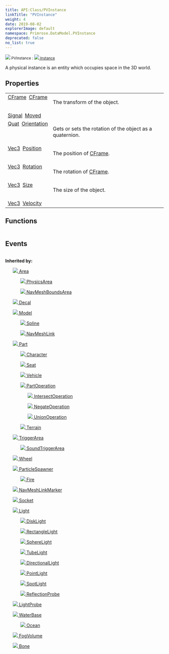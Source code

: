 ```yaml
---
title: API:Class/PVInstance
linkTitle: "PVInstance"
weight: 4
date: 2019-08-02
explorerImage: default
namespace: Primrose.DataModel.PVInstance
deprecated: false
no_list: true
---
```

<small class="inheritance">
<span class="" href="/docs/api-reference/Class/PVInstance"><img src="/icons/silk/default.png"/>&nbsp;PVInstance</span>&nbsp;:&nbsp;<a class="" href="/docs/api-reference/Class/Instance"><img src="/icons/silk/default.png"/>&nbsp;Instance</a></small>
<p class="summary">

A physical instance is an entity which occupies space in the 3D world.

</p>
 
## Properties
 
<table class="studiohide">
<tbody>
<tr class="function-row ">
<td style="vertical-align:top;white-space:normal;">
<div>
<a class="type" href="/docs/api-reference/DataType/CFrame">CFrame</a><span class="method-body" style="text-indent: -2em; padding-left: 0.5em"><a class="name" href="CFrame">CFrame</a></span></td>
<td style="vertical-align:top;white-space:normal;">
<p>
The transform of the object.
</p></td>
</tr>

<tr class="function-row ">
<td style="vertical-align:top;white-space:normal;">
<div>
<a class="type" href="/docs/api-reference/Misc/Signal">Signal</a><span class="method-body" style="text-indent: -2em; padding-left: 0.5em"><a class="name" href="Moved">Moved</a></span></td>
<td style="vertical-align:top;white-space:normal;">
</td>
</tr>

<tr class="function-row ">
<td style="vertical-align:top;white-space:normal;">
<div>
<a class="type" href="/docs/api-reference/DataType/Quat">Quat</a><span class="method-body" style="text-indent: -2em; padding-left: 0.5em"><a class="name" href="Orientation">Orientation</a></span></td>
<td style="vertical-align:top;white-space:normal;">
<p>
Gets or sets the rotation of the object as a quaternion.
</p></td>
</tr>

<tr class="function-row ">
<td style="vertical-align:top;white-space:normal;">
<div>
<a class="type" href="/docs/api-reference/DataType/Vec3">Vec3</a><span class="method-body" style="text-indent: -2em; padding-left: 0.5em"><a class="name" href="Position">Position</a></span></td>
<td style="vertical-align:top;white-space:normal;">
<p>
The position of <a href="/docs/api-reference/Class/PVInstance/CFrame" >CFrame</a>.
</p></td>
</tr>

<tr class="function-row ">
<td style="vertical-align:top;white-space:normal;">
<div>
<a class="type" href="/docs/api-reference/DataType/Vec3">Vec3</a><span class="method-body" style="text-indent: -2em; padding-left: 0.5em"><a class="name" href="Rotation">Rotation</a></span></td>
<td style="vertical-align:top;white-space:normal;">
<p>
The rotation of <a href="/docs/api-reference/Class/PVInstance/CFrame" >CFrame</a>.
</p></td>
</tr>

<tr class="function-row ">
<td style="vertical-align:top;white-space:normal;">
<div>
<a class="type" href="/docs/api-reference/DataType/Vec3">Vec3</a><span class="method-body" style="text-indent: -2em; padding-left: 0.5em"><a class="name" href="Size">Size</a></span></td>
<td style="vertical-align:top;white-space:normal;">
<p>
The size of the object.
</p></td>
</tr>

<tr class="function-row ">
<td style="vertical-align:top;white-space:normal;">
<div>
<a class="type" href="/docs/api-reference/DataType/Vec3">Vec3</a><span class="method-body" style="text-indent: -2em; padding-left: 0.5em"><a class="name" href="Velocity">Velocity</a></span></td>
<td style="vertical-align:top;white-space:normal;">
</td>
</tr>

</tbody>
</table>
 
## Functions
 
<table class="studiohide">
<tbody>
</tbody>
</table>
 
## Events
 
<table class="studiohide">
<tbody>
</tbody>
</table>
<b>
Inherited by:</b>
<div class="inheritors">
<ul class="root">
<a class="" href="/docs/api-reference/Class/Area"><img src="/icons/silk/arrow_nw_ne_sw_se.png"/>&nbsp;Area</a>
<ul class="nested">
<a class="" href="/docs/api-reference/Class/PhysicsArea"><img src="/icons/silk/arrow_nw_ne_sw_se.png"/>&nbsp;PhysicsArea</a>
<ul class="nested">
</ul>
<a class="" href="/docs/api-reference/Class/NavMeshBoundsArea"><img src="/icons/silk/arrow_nw_ne_sw_se.png"/>&nbsp;NavMeshBoundsArea</a>
<ul class="nested">
</ul>
</ul>
<a class="" href="/docs/api-reference/Class/Decal"><img src="/icons/silk/photo.png"/>&nbsp;Decal</a>
<ul class="nested">
</ul>
<a class="" href="/docs/api-reference/Class/Model"><img src="/icons/silk/bricks.png"/>&nbsp;Model</a>
<ul class="nested">
<a class="" href="/docs/api-reference/Class/Spline"><img src="/icons/silk/curve.png"/>&nbsp;Spline</a>
<ul class="nested">
</ul>
<a class="" href="/docs/api-reference/Class/NavMeshLink"><img src="/icons/silk/arrow_ew.png"/>&nbsp;NavMeshLink</a>
<ul class="nested">
</ul>
</ul>
<a class="" href="/docs/api-reference/Class/Part"><img src="/icons/silk/brick.png"/>&nbsp;Part</a>
<ul class="nested">
<a class="" href="/docs/api-reference/Class/Character"><img src="/icons/silk/humanoid.png"/>&nbsp;Character</a>
<ul class="nested">
</ul>
<a class="" href="/docs/api-reference/Class/Seat"><img src="/icons/silk/seat.png"/>&nbsp;Seat</a>
<ul class="nested">
</ul>
<a class="" href="/docs/api-reference/Class/Vehicle"><img src="/icons/silk/car.png"/>&nbsp;Vehicle</a>
<ul class="nested">
</ul>
<a class="" href="/docs/api-reference/Class/PartOperation"><img src="/icons/silk/brick.png"/>&nbsp;PartOperation</a>
<ul class="nested">
<a class="" href="/docs/api-reference/Class/IntersectOperation"><img src="/icons/silk/brick.png"/>&nbsp;IntersectOperation</a>
<ul class="nested">
</ul>
<a class="" href="/docs/api-reference/Class/NegateOperation"><img src="/icons/silk/negate.png"/>&nbsp;NegateOperation</a>
<ul class="nested">
</ul>
<a class="" href="/docs/api-reference/Class/UnionOperation"><img src="/icons/silk/union.png"/>&nbsp;UnionOperation</a>
<ul class="nested">
</ul>
</ul>
<a class="" href="/docs/api-reference/Class/Terrain"><img src="/icons/silk/terrain.png"/>&nbsp;Terrain</a>
<ul class="nested">
</ul>
</ul>
<a class="" href="/docs/api-reference/Class/TriggerArea"><img src="/icons/silk/arrow_nw_ne_sw_se.png"/>&nbsp;TriggerArea</a>
<ul class="nested">
<a class="" href="/docs/api-reference/Class/SoundTriggerArea"><img src="/icons/silk/arrow_nw_ne_sw_se.png"/>&nbsp;SoundTriggerArea</a>
<ul class="nested">
</ul>
</ul>
<a class="" href="/docs/api-reference/Class/Wheel"><img src="/icons/silk/bullet_black.png"/>&nbsp;Wheel</a>
<ul class="nested">
</ul>
<a class="" href="/docs/api-reference/Class/ParticleSpawner"><img src="/icons/silk/emitter.png"/>&nbsp;ParticleSpawner</a>
<ul class="nested">
<a class="" href="/docs/api-reference/Class/Fire"><img src="/icons/silk/fire.png"/>&nbsp;Fire</a>
<ul class="nested">
</ul>
</ul>
<a class="" href="/docs/api-reference/Class/NavMeshLinkMarker"><img src="/icons/silk/arrow_ew.png"/>&nbsp;NavMeshLinkMarker</a>
<ul class="nested">
</ul>
<a class="" href="/docs/api-reference/Class/Socket"><img src="/icons/silk/default.png"/>&nbsp;Socket</a>
<ul class="nested">
</ul>
<a class="" href="/docs/api-reference/Class/Light"><img src="/icons/silk/lightbulb.png"/>&nbsp;Light</a>
<ul class="nested">
<a class="" href="/docs/api-reference/Class/DiskLight"><img src="/icons/silk/lightbulb.png"/>&nbsp;DiskLight</a>
<ul class="nested">
</ul>
<a class="" href="/docs/api-reference/Class/RectangleLight"><img src="/icons/silk/lightbulb.png"/>&nbsp;RectangleLight</a>
<ul class="nested">
</ul>
<a class="" href="/docs/api-reference/Class/SphereLight"><img src="/icons/silk/lightbulb.png"/>&nbsp;SphereLight</a>
<ul class="nested">
</ul>
<a class="" href="/docs/api-reference/Class/TubeLight"><img src="/icons/silk/lightbulb.png"/>&nbsp;TubeLight</a>
<ul class="nested">
</ul>
<a class="" href="/docs/api-reference/Class/DirectionalLight"><img src="/icons/silk/lightbulb.png"/>&nbsp;DirectionalLight</a>
<ul class="nested">
</ul>
<a class="" href="/docs/api-reference/Class/PointLight"><img src="/icons/silk/lightbulb.png"/>&nbsp;PointLight</a>
<ul class="nested">
</ul>
<a class="" href="/docs/api-reference/Class/SpotLight"><img src="/icons/silk/lightbulb.png"/>&nbsp;SpotLight</a>
<ul class="nested">
</ul>
<a class="" href="/docs/api-reference/Class/ReflectionProbe"><img src="/icons/silk/probe.png"/>&nbsp;ReflectionProbe</a>
<ul class="nested">
</ul>
</ul>
<a class="" href="/docs/api-reference/Class/LightProbe"><img src="/icons/silk/contrast.png"/>&nbsp;LightProbe</a>
<ul class="nested">
</ul>
<a class="" href="/docs/api-reference/Class/WaterBase"><img src="/icons/silk/waves2.png"/>&nbsp;WaterBase</a>
<ul class="nested">
<a class="" href="/docs/api-reference/Class/Ocean"><img src="/icons/silk/waves2.png"/>&nbsp;Ocean</a>
<ul class="nested">
</ul>
</ul>
<a class="" href="/docs/api-reference/Class/FogVolume"><img src="/icons/silk/default.png"/>&nbsp;FogVolume</a>
<ul class="nested">
</ul>
<a class="" href="/docs/api-reference/Class/Bone"><img src="/icons/silk/bone.png"/>&nbsp;Bone</a>
<ul class="nested">
</ul>
</ul>
</div>
